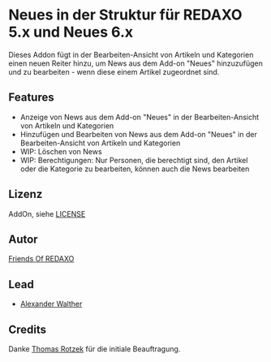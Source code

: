 # Neues in der Struktur für REDAXO 5.x und Neues 6.x

Dieses Addon fügt in der Bearbeiten-Ansicht von Artikeln und Kategorien einen neuen Reiter hinzu, um News aus dem Add-on "Neues" hinzuzufügen und zu bearbeiten - wenn diese einem Artikel zugeordnet sind.

## Features

* Anzeige von News aus dem Add-on "Neues" in der Bearbeiten-Ansicht von Artikeln und Kategorien
* Hinzufügen und Bearbeiten von News aus dem Add-on "Neues" in der Bearbeiten-Ansicht von Artikeln und Kategorien
* WIP: Löschen von News
* WIP: Berechtigungen: Nur Personen, die berechtigt sind, den Artikel oder die Kategorie zu bearbeiten, können auch die News bearbeiten

## Lizenz

AddOn, siehe [LICENSE](https://github.com/FriendsOfREDAXO/neues_structure/blob/main/LICENCE)

## Autor

[Friends Of REDAXO](https://github.com/FriendsOfREDAXO)

## Lead

* [Alexander Walther](https://github.com/alxndr-w)

## Credits

Danke [Thomas Rotzek](https://github.com/rotzek) für die initiale Beauftragung.
